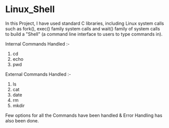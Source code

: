 # Linux_Shell
In this Project, I have used standard C libraries, including Linux system calls such as fork(), exec() family system calls and wait() family of system calls to build a "Shell" (a command line interface to users to type commands in).

Internal Commands Handled :-
1. cd
2. echo
3. pwd

External Commands Handled :-
1. ls
2. cat
3. date
4. rm
5. mkdir

Few options for all the Commands have been handled & Error Handling has also been done.
